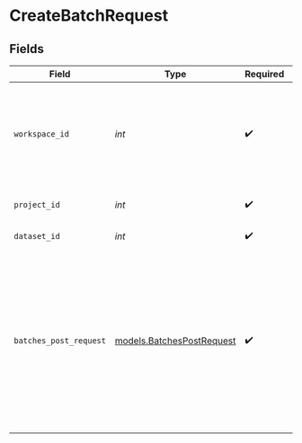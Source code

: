 # CreateBatchRequest


## Fields

| Field                                                                                                                                                                                                                                  | Type                                                                                                                                                                                                                                   | Required                                                                                                                                                                                                                               | Description                                                                                                                                                                                                                            | Example                                                                                                                                                                                                                                |
| -------------------------------------------------------------------------------------------------------------------------------------------------------------------------------------------------------------------------------------- | -------------------------------------------------------------------------------------------------------------------------------------------------------------------------------------------------------------------------------------- | -------------------------------------------------------------------------------------------------------------------------------------------------------------------------------------------------------------------------------------- | -------------------------------------------------------------------------------------------------------------------------------------------------------------------------------------------------------------------------------------- | -------------------------------------------------------------------------------------------------------------------------------------------------------------------------------------------------------------------------------------- |
| `workspace_id`                                                                                                                                                                                                                         | *int*                                                                                                                                                                                                                                  | :heavy_check_mark:                                                                                                                                                                                                                     | Workspace refers to a collection of projects. Workspace ID is unique identifier for workspace.                                                                                                                                         | 4                                                                                                                                                                                                                                      |
| `project_id`                                                                                                                                                                                                                           | *int*                                                                                                                                                                                                                                  | :heavy_check_mark:                                                                                                                                                                                                                     | Project ID of the workspace                                                                                                                                                                                                            | 4                                                                                                                                                                                                                                      |
| `dataset_id`                                                                                                                                                                                                                           | *int*                                                                                                                                                                                                                                  | :heavy_check_mark:                                                                                                                                                                                                                     | Id of the dataset                                                                                                                                                                                                                      | 121                                                                                                                                                                                                                                    |
| `batches_post_request`                                                                                                                                                                                                                 | [models.BatchesPostRequest](../models/batchespostrequest.md)                                                                                                                                                                           | :heavy_check_mark:                                                                                                                                                                                                                     | N/A                                                                                                                                                                                                                                    | {<br/>"source_id": 239169,<br/>"mapping": [<br/>{<br/>"destination_c_id": "c_id",<br/>"source_c_id": "c_id",<br/>"expected_destination_c_type": "TEXT"<br/>}<br/>],<br/>"new_ds_details": {<br/>"name": "Batch Dataset"<br/>},<br/>"validate_only": false,<br/>"delete_source_ds": false<br/>} |